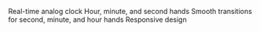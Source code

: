 Real-time analog clock
Hour, minute, and second hands
Smooth transitions for second, minute, and hour hands
Responsive design

